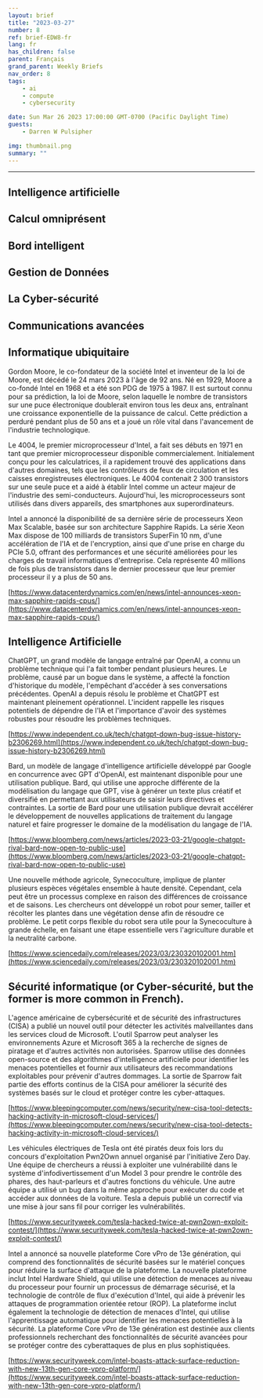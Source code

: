 ```yaml
---
layout: brief
title: "2023-03-27"
number: 8
ref: brief-EDW8-fr
lang: fr
has_children: false
parent: Français
grand_parent: Weekly Briefs
nav_order: 8
tags:
    - ai
    - compute
    - cybersecurity

date: Sun Mar 26 2023 17:00:00 GMT-0700 (Pacific Daylight Time)
guests:
    - Darren W Pulsipher

img: thumbnail.png
summary: ""
---
```




---


## Intelligence artificielle

## Calcul omniprésent

## Bord intelligent

## Gestion de Données

## La Cyber-sécurité

## Communications avancées
## Informatique ubiquitaire

Gordon Moore, le co-fondateur de la société Intel et inventeur de la loi de Moore, est décédé le 24 mars 2023 à l'âge de 92 ans. Né en 1929, Moore a co-fondé Intel en 1968 et a été son PDG de 1975 à 1987. Il est surtout connu pour sa prédiction, la loi de Moore, selon laquelle le nombre de transistors sur une puce électronique doublerait environ tous les deux ans, entraînant une croissance exponentielle de la puissance de calcul. Cette prédiction a perduré pendant plus de 50 ans et a joué un rôle vital dans l'avancement de l'industrie technologique.

Le 4004, le premier microprocesseur d'Intel, a fait ses débuts en 1971 en tant que premier microprocesseur disponible commercialement. Initialement conçu pour les calculatrices, il a rapidement trouvé des applications dans d'autres domaines, tels que les contrôleurs de feux de circulation et les caisses enregistreuses électroniques. Le 4004 contenait 2 300 transistors sur une seule puce et a aidé à établir Intel comme un acteur majeur de l'industrie des semi-conducteurs. Aujourd'hui, les microprocesseurs sont utilisés dans divers appareils, des smartphones aux superordinateurs.

Intel a annoncé la disponibilité de sa dernière série de processeurs Xeon Max Scalable, basée sur son architecture Sapphire Rapids. La série Xeon Max dispose de 100 milliards de transistors SuperFin 10 nm, d'une accélération de l'IA et de l'encryption, ainsi que d'une prise en charge du PCIe 5.0, offrant des performances et une sécurité améliorées pour les charges de travail informatiques d'entreprise. Cela représente 40 millions de fois plus de transistors dans le dernier processeur que leur premier processeur il y a plus de 50 ans.

[https://www.datacenterdynamics.com/en/news/intel-announces-xeon-max-sapphire-rapids-cpus/](https://www.datacenterdynamics.com/en/news/intel-announces-xeon-max-sapphire-rapids-cpus/)

## Intelligence Artificielle

ChatGPT, un grand modèle de langage entraîné par OpenAI, a connu un problème technique qui l'a fait tomber pendant plusieurs heures. Le problème, causé par un bogue dans le système, a affecté la fonction d'historique du modèle, l'empêchant d'accéder à ses conversations précédentes. OpenAI a depuis résolu le problème et ChatGPT est maintenant pleinement opérationnel. L'incident rappelle les risques potentiels de dépendre de l'IA et l'importance d'avoir des systèmes robustes pour résoudre les problèmes techniques.

[https://www.independent.co.uk/tech/chatgpt-down-bug-issue-history-b2306269.html](https://www.independent.co.uk/tech/chatgpt-down-bug-issue-history-b2306269.html)

Bard, un modèle de langage d'intelligence artificielle développé par Google en concurrence avec GPT d'OpenAI, est maintenant disponible pour une utilisation publique. Bard, qui utilise une approche différente de la modélisation du langage que GPT, vise à générer un texte plus créatif et diversifié en permettant aux utilisateurs de saisir leurs directives et contraintes. La sortie de Bard pour une utilisation publique devrait accélérer le développement de nouvelles applications de traitement du langage naturel et faire progresser le domaine de la modélisation du langage de l'IA.

[https://www.bloomberg.com/news/articles/2023-03-21/google-chatgpt-rival-bard-now-open-to-public-use](https://www.bloomberg.com/news/articles/2023-03-21/google-chatgpt-rival-bard-now-open-to-public-use)

Une nouvelle méthode agricole, Synecoculture, implique de planter plusieurs espèces végétales ensemble à haute densité. Cependant, cela peut être un processus complexe en raison des différences de croissance et de saisons. Les chercheurs ont développé un robot pour semer, tailler et récolter les plantes dans une végétation dense afin de résoudre ce problème. Le petit corps flexible du robot sera utile pour la Synecoculture à grande échelle, en faisant une étape essentielle vers l'agriculture durable et la neutralité carbone.

[https://www.sciencedaily.com/releases/2023/03/230320102001.htm](https://www.sciencedaily.com/releases/2023/03/230320102001.htm)

## Sécurité informatique (or Cyber-sécurité, but the former is more common in French).

L'agence américaine de cybersécurité et de sécurité des infrastructures (CISA) a publié un nouvel outil pour détecter les activités malveillantes dans les services cloud de Microsoft. L'outil Sparrow peut analyser les environnements Azure et Microsoft 365 à la recherche de signes de piratage et d'autres activités non autorisées. Sparrow utilise des données open-source et des algorithmes d'intelligence artificielle pour identifier les menaces potentielles et fournir aux utilisateurs des recommandations exploitables pour prévenir d'autres dommages. La sortie de Sparrow fait partie des efforts continus de la CISA pour améliorer la sécurité des systèmes basés sur le cloud et protéger contre les cyber-attaques.

[https://www.bleepingcomputer.com/news/security/new-cisa-tool-detects-hacking-activity-in-microsoft-cloud-services/](https://www.bleepingcomputer.com/news/security/new-cisa-tool-detects-hacking-activity-in-microsoft-cloud-services/)

Les véhicules électriques de Tesla ont été piratés deux fois lors du concours d'exploitation Pwn2Own annuel organisé par l'initiative Zero Day. Une équipe de chercheurs a réussi à exploiter une vulnérabilité dans le système d'infodivertissement d'un Model 3 pour prendre le contrôle des phares, des haut-parleurs et d'autres fonctions du véhicule. Une autre équipe a utilisé un bug dans la même approche pour exécuter du code et accéder aux données de la voiture. Tesla a depuis publié un correctif via une mise à jour sans fil pour corriger les vulnérabilités.

[https://www.securityweek.com/tesla-hacked-twice-at-pwn2own-exploit-contest/](https://www.securityweek.com/tesla-hacked-twice-at-pwn2own-exploit-contest/)

Intel a annoncé sa nouvelle plateforme Core vPro de 13e génération, qui comprend des fonctionnalités de sécurité basées sur le matériel conçues pour réduire la surface d'attaque de la plateforme. La nouvelle plateforme inclut Intel Hardware Shield, qui utilise une détection de menaces au niveau du processeur pour fournir un processus de démarrage sécurisé, et la technologie de contrôle de flux d'exécution d'Intel, qui aide à prévenir les attaques de programmation orientée retour (ROP). La plateforme inclut également la technologie de détection de menaces d'Intel, qui utilise l'apprentissage automatique pour identifier les menaces potentielles à la sécurité. La plateforme Core vPro de 13e génération est destinée aux clients professionnels recherchant des fonctionnalités de sécurité avancées pour se protéger contre des cyberattaques de plus en plus sophistiquées.

[https://www.securityweek.com/intel-boasts-attack-surface-reduction-with-new-13th-gen-core-vpro-platform/](https://www.securityweek.com/intel-boasts-attack-surface-reduction-with-new-13th-gen-core-vpro-platform/)



